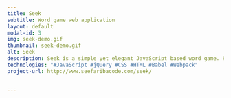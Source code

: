 ```yaml
---
title: Seek
subtitle: Word game web application
layout: default
modal-id: 3
img: seek-demo.gif
thumbnail: seek-demo.gif
alt: Seek
description: Seek is a simple yet elegant JavaScript based word game. Players are given a set of letters and must find as many words as possible in the time allotted.
technologies: "#JavaScript #jQuery #CSS #HTML #Babel #Webpack" 
project-url: http://www.seefaribacode.com/seek/ 


---
```

